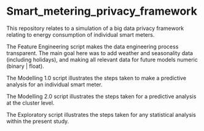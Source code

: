 # Smart_metering_privacy_framework

This repository relates to a simulation of a big data privacy framework relating to energy consumption of individual smart meters.

The Feature Engineering script makes the data engineering process transparent. The main goal here was to add weather and seasonality data (including holidays), and making all relevant data for future models numeric (binary | float). 

The Modelling 1.0 script illustrates the steps taken to make a predictive analysis for an individual smart meter.

The Modelling 2.0 script illustrates the steps taken for a predictive analysis at the cluster level.

The Exploratory script illustrates the steps taken for any statistical analysis within the present study.
